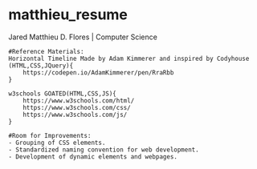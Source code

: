 # matthieu_resume
Jared Matthieu D. Flores | Computer Science


    #Reference Materials:
    Horizontal Timeline Made by Adam Kimmerer and inspired by Codyhouse (HTML,CSS,JQuery){
        https://codepen.io/AdamKimmerer/pen/RraRbb
    }
    
    w3schools GOATED(HTML,CSS,JS){
        https://www.w3schools.com/html/
        https://www.w3schools.com/css/
        https://www.w3schools.com/js/
    }

    #Room for Improvements:
    - Grouping of CSS elements.
    - Standardized naming convention for web development.
    - Development of dynamic elements and webpages.
